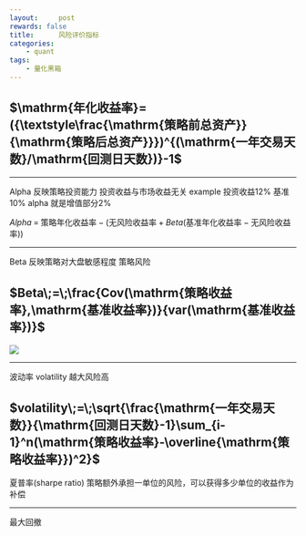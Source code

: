 ```yaml
---
layout:     post
rewards: false
title:      风险评价指标
categories:
    - quant
tags:
    - 量化黑箱
---
```


$\mathrm{年化收益率}=({\textstyle\frac{\mathrm{策略前总资产}}{\mathrm{策略后总资产}}})^{(\mathrm{一年交易天数}/\mathrm{回测日天数})}-1$
---

---

Alpha
反映策略投资能力 投资收益与市场收益无关
example 投资收益12% 基准10% alpha 就是增值部分2%

$Alpha\;=\;\mathrm{策略年化收益率}-(\mathrm{无风险收益率}+Beta(\mathrm{基准年化收益率}-\mathrm{无风险收益率}))$

---
Beta 
反映策略对大盘敏感程度 策略风险

$Beta\;=\;\frac{Cov(\mathrm{策略收益率},\mathrm{基准收益率})}{var(\mathrm{基准收益率})}$
---

![](https://ws4.sinaimg.cn/large/006tNbRwgy1fuodzk8egzj31kw0i0ac9.jpg)

---

波动率 volatility
越大风险高

$volatility\;=\;\sqrt{\frac{\mathrm{一年交易天数}}{\mathrm{回测日天数}-1}\sum_{i-1}^n(\mathrm{策略收益率}-\overline{\mathrm{策略收益率}})^2}$
---

夏普率(sharpe ratio)
策略额外承担一单位的风险，可以获得多少单位的收益作为补偿

---

最大回撤






